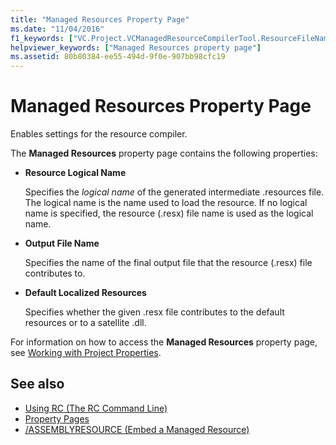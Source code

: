 ```yaml
---
title: "Managed Resources Property Page"
ms.date: "11/04/2016"
f1_keywords: ["VC.Project.VCManagedResourceCompilerTool.ResourceFileName", "VC.Project.VCManagedResourceCompilerTool.OutputFileName", "VC.Project.VCManagedResourceCompilerTool.DefaultLocalizedResources"]
helpviewer_keywords: ["Managed Resources property page"]
ms.assetid: 80b80384-ee55-494d-9f0e-907bb98cfc19
---
```

# Managed Resources Property Page

Enables settings for the resource compiler.

The **Managed Resources** property page contains the following properties:

- **Resource Logical Name**

   Specifies the *logical name* of the generated intermediate .resources file. The logical name is the name used to load the resource. If no logical name is specified, the resource (.resx) file name is used as the logical name.

- **Output File Name**

   Specifies the name of the final output file that the resource (.resx) file contributes to.

- **Default Localized Resources**

   Specifies whether the given .resx file contributes to the default resources or to a satellite .dll.

For information on how to access the **Managed Resources** property page, see [Working with Project Properties](../ide/working-with-project-properties.md).

## See also

- [Using RC (The RC Command Line)](/windows/desktop/menurc/using-rc-the-rc-command-line-)
- [Property Pages](../ide/property-pages-visual-cpp.md)
- [/ASSEMBLYRESOURCE (Embed a Managed Resource)](../build/reference/assemblyresource-embed-a-managed-resource.md)
